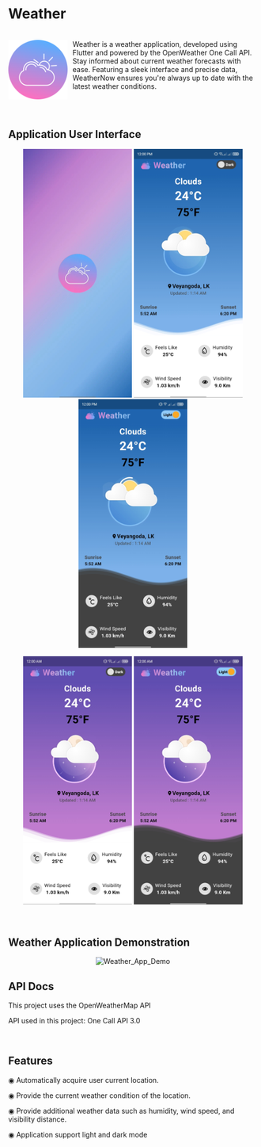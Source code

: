 # Weather

  <br>
  <img align="left" src="https://github.com/Tharindu-Wickramarachchi/Weather_App/blob/main/assets/logo/App_logo.png" alt="Weather app logo" width="120" style="margin-right: 10px;">
  Weather is a weather application, developed using Flutter and powered by the OpenWeather One Call API.
  Stay informed about current weather forecasts with ease. Featuring a sleek interface and precise data,
  WeatherNow ensures you're always up to date with the latest weather conditions.
  <br>
   
##
  <br>
  
## Application User Interface

  <p align="center" width="100%">
  <img src="https://github.com/Tharindu-Wickramarachchi/Weather_App/blob/main/assets/screenshots/Screenshot-1.jpg" alt="Screenshot-1" width="220">
  <img src="https://github.com/Tharindu-Wickramarachchi/Weather_App/blob/main/assets/screenshots/Screenshot-2.jpg" alt="Screenshot-2" width="220">
  <img src="https://github.com/Tharindu-Wickramarachchi/Weather_App/blob/main/assets/screenshots/Screenshot-3.jpg" alt="Screenshot-3" width="220">
  </p>
  <p align="center" width="100%">
  <img src="https://github.com/Tharindu-Wickramarachchi/Weather_App/blob/main/assets/screenshots/Screenshot-4.jpg" alt="Screenshot-4" width="220">
  <img src="https://github.com/Tharindu-Wickramarachchi/Weather_App/blob/main/assets/screenshots/Screenshot-5.jpg" alt="Screenshot-5" width="220">
  </p>

  <br>

## Weather Application Demonstration

<p align="center">
  <img src="https://github.com/Tharindu-Wickramarachchi/Weather_App/blob/main/assets/vedios/WeatherApp_Demo.gif" alt="Weather_App_Demo">
</p>

  
## API Docs

  <p>This project uses the OpenWeatherMap API </p>
  <p>API used in this project: One Call API 3.0</p> 

  <br>
  
## Features

  <p>◉ Automatically acquire user current location.</p>
  <p>◉ Provide the current weather condition of the location.</p>
  <p>◉ Provide additional weather data such as humidity, wind speed, and visibility distance.</p>
  <p>◉ Application support light and dark mode</p>

  <br>
